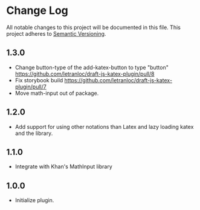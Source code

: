 # Change Log

All notable changes to this project will be documented in this file.
This project adheres to [Semantic Versioning](http://semver.org/).

## 1.3.0

- Change button-type of the add-katex-button to type "button" https://github.com/letranloc/draft-js-katex-plugin/pull/8
- Fix storybook build https://github.com/letranloc/draft-js-katex-plugin/pull/7
- Move math-input out of package.

## 1.2.0

- Add support for using other notations than Latex and lazy loading katex and the library.

## 1.1.0 

- Integrate with Khan's MathInput library

## 1.0.0

- Initialize plugin.

